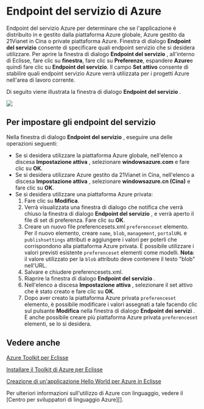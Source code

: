 <properties
    pageTitle="Endpoint del servizio di Azure"
    description="Descrive le impostazioni della Endpoint del servizio di Azure il Toolkit di Azure per Eclisse."
    services=""
    documentationCenter="java"
    authors="rmcmurray"
    manager="wpickett"
    editor=""/>

<tags
    ms.service="multiple"
    ms.workload="na"
    ms.tgt_pltfrm="multiple"
    ms.devlang="Java"
    ms.topic="article"
    ms.date="08/11/2016" 
    ms.author="robmcm"/>

<!-- Legacy MSDN URL = https://msdn.microsoft.com/library/azure/dn268600.aspx -->

# <a name="azure-service-endpoints"></a>Endpoint del servizio di Azure #

Endpoint del servizio Azure per determinare che se l'applicazione è distribuito in e gestito dalla piattaforma Azure globale, Azure gestito da 21Vianet in Cina o private piattaforma Azure. Finestra di dialogo **Endpoint del servizio** consente di specificare quali endpoint servizio che si desidera utilizzare. Per aprire la finestra di dialogo **Endpoint del servizio** , all'interno di Eclisse, fare clic su **finestra**, fare clic su **Preferenze**, espandere **Azure**e quindi fare clic su **Endpoint del servizio**. Il campo **Set attivo** consente di stabilire quali endpoint servizio Azure verrà utilizzata per i progetti Azure nell'area di lavoro corrente.

Di seguito viene illustrata la finestra di dialogo **Endpoint del servizio** .

![][ic719493]

## <a name="to-set-the-service-endpoints"></a>Per impostare gli endpoint del servizio ##

Nella finestra di dialogo **Endpoint del servizio** , eseguire una delle operazioni seguenti:

* Se si desidera utilizzare la piattaforma Azure globale, nell'elenco a discesa **Impostazione attiva** , selezionare **windowsazure.com** e fare clic su **OK**.
* Se si desidera utilizzare Azure gestito da 21Vianet in Cina, nell'elenco a discesa **Impostazione attiva** , selezionare **windowsazure.cn (Cina)** e fare clic su **OK**.
* Se si desidera utilizzare una piattaforma Azure privata:
    1. Fare clic su **Modifica**.
    2. Verrà visualizzata una finestra di dialogo che notifica che verrà chiuso la finestra di dialogo **Endpoint del servizio** , e verrà aperto il file di set di preferenza. Fare clic su **OK**.
    3. Creare un nuovo file preferencesets.xml `preferenceset` elemento. Per il nuovo elemento, creare `name`, `blob`, `management`, `portalURL` e `publishsettings` attributi e aggiungere i valori per poterli che corrispondono alla piattaforma Azure privata. È possibile utilizzare i valori previsti esistente `preferenceset` elementi come modelli. **Nota**: il valore utilizzato per la `blob` attributo deve contenere il testo "blob" nell'URL.
    4. Salvare e chiudere preferencesets.xml.
    5. Riaprire la finestra di dialogo **Endpoint del servizio** .
    6. Nell'elenco a discesa **Impostazione attiva** , selezionare il set attivo che è stato creato e fare clic su **OK**.
    7. Dopo aver creato la piattaforma Azure privata `preferenceset` elemento, è possibile modificare i valori assegnati a tale facendo clic sul pulsante **Modifica** nella finestra di dialogo **Endpoint dei servizi** . È anche possibile creare più piattaforma Azure privata `preferenceset` elementi, se lo si desidera.

## <a name="see-also"></a>Vedere anche ##

[Azure Toolkit per Eclisse][]

[Installare il Toolkit di Azure per Eclisse][] 

[Creazione di un'applicazione Hello World per Azure in Eclisse][]

Per ulteriori informazioni sull'utilizzo di Azure con linguaggio, vedere il [Centro per sviluppatori di linguaggio Azure][].

<!-- URL List -->

[Centro per sviluppatori di Azure Java]: http://go.microsoft.com/fwlink/?LinkID=699547
[Azure Toolkit per Eclisse]: http://go.microsoft.com/fwlink/?LinkID=699529
[Creazione di un'applicazione Hello World per Azure in Eclisse]: http://go.microsoft.com/fwlink/?LinkID=699533
[Installare il Toolkit di Azure per Eclisse]: http://go.microsoft.com/fwlink/?LinkId=699546

<!-- IMG List -->

[ic719493]: ./media/azure-toolkit-for-eclipse-azure-service-endpoints/ic719493.png
